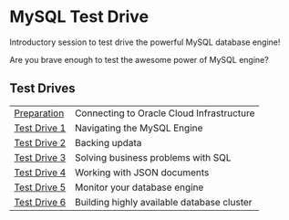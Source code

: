# MySQL Test Drive
Introductory session to test drive the powerful MySQL database engine!

Are you brave enough to test the awesome power of MySQL engine?
## Test Drives
|||
| ------------- | ------------------------------------------------------- |
| [Preparation](Prep) | Connecting to Oracle Cloud Infrastructure
| [Test Drive 1](Lab1) | Navigating the MySQL Engine 
| [Test Drive 2](Lab2) | Backing updata
| [Test Drive 3](Lab3) | Solving business problems with SQL
| [Test Drive 4](Lab4) | Working with JSON documents
| [Test Drive 5](Lab5) | Monitor your database engine
| [Test Drive 6](Lab6) | Building highly available database cluster


